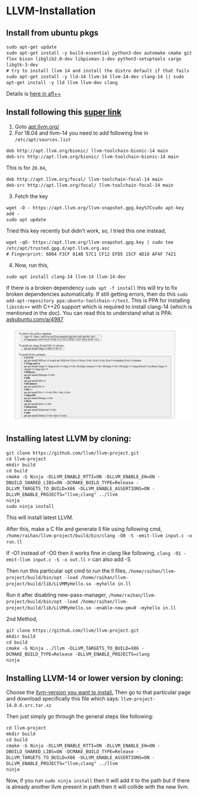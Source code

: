 # LLVM-Installation

## Install from ubuntu pkgs
```
sudo apt-get update
sudo apt-get install -y build-essential python3-dev automake cmake git flex bison libglib2.0-dev libpixman-1-dev python3-setuptools cargo libgtk-3-dev
# try to install llvm 14 and install the distro default if that fails
sudo apt-get install -y lld-14 llvm-14 llvm-14-dev clang-14 || sudo apt-get install -y lld llvm llvm-dev clang
```
Details is [here in afl++](https://github.com/AFLplusplus/AFLplusplus/blob/stable/docs/INSTALL.md#linux-on-x86)

## Install following this [super link](https://apt.llvm.org/)
1. Goto [apt.llvm.org/](https://apt.llvm.org/)
2. For 18.04 and llvm-14 you need to add following line in `/etc/apt/sources.list`
```
deb http://apt.llvm.org/bionic/ llvm-toolchain-bionic-14 main
deb-src http://apt.llvm.org/bionic/ llvm-toolchain-bionic-14 main
```

This is for `20.04`,
```
deb http://apt.llvm.org/focal/ llvm-toolchain-focal-14 main
deb-src http://apt.llvm.org/focal/ llvm-toolchain-focal-14 main
```
3. Fetch the key
```
wget -O - https://apt.llvm.org/llvm-snapshot.gpg.key%7Csudo apt-key add -
sudo apt update
```
Tried this key recently but didn't work, so, I tried this one instead,
```
wget -qO- https://apt.llvm.org/llvm-snapshot.gpg.key | sudo tee /etc/apt/trusted.gpg.d/apt.llvm.org.asc
# Fingerprint: 6084 F3CF 814B 57C1 CF12 EFD5 15CF 4D18 AF4F 7421
```

4. Now, run this,
```
sudo apt install clang-14 llvm-14 llvm-14-dev
```
If there is a broken dependency `sudo apt -f install` this will try to fix broken dependencies automatically. If still getting errors, then do this `sudo add-apt-repository ppa:ubuntu-toolchain-r/test`. This is PPA for installing `libstdc++` with C++20 support which is required to install clang-14 (which is mentioned in the doc).  You can read this to understand what is PPA: [askubuntu.com/a/4987](https://askubuntu.com/a/4987)

![previous image of llvm & clang installation](pics/prevImage.png)

## Installing latest LLVM by cloning:
```
git clone https://github.com/llvm/llvm-project.git
cd llvm-project
mkdir build
cd build
cmake -G Ninja -DLLVM_ENABLE_RTTI=ON -DLLVM_ENABLE_EH=ON -DBUILD_SHARED_LIBS=ON -DCMAKE_BUILD_TYPE=Release -DLLVM_TARGETS_TO_BUILD=X86 -DLLVM_ENABLE_ASSERTIONS=ON -DLLVM_ENABLE_PROJECTS="llvm;clang" ../llvm
ninja
sudo ninja install 
```

This will install latest LLVM.

After this, make a C file and generate ll file using following cmd,
```/home/raihan/llvm-project/build/bin/clang -O0 -S -emit-llvm input.c -o run.ll```

If -O1 instead of -O0 then it works fine in clang like following,
```clang -O1 -emit-llvm input.c -S -o out.ll``` > can also add -S

Then run this particular opt cmd to run the ll files,
```/home/raihan/llvm-project/build/bin/opt -load /home/raihan/llvm-project/build/lib/LLVMMyHello.so -myhello in.ll```

Run it after disabling new-pass-manager,
```/home/raihan/llvm-project/build/bin/opt -load /home/raihan/llvm-project/build/lib/LLVMMyHello.so -enable-new-pm=0 -myhello in.ll```

2nd Method,

```
git clone https://github.com/llvm/llvm-project.git
mkdir build
cd build
cmake -G Ninja ../llvm -DLLVM_TARGETS_TO_BUILD=X86 -DCMAKE_BUILD_TYPE=Release -DLLVM_ENABLE_PROJECTS=clang
ninja
```


## Installing LLVM-14 or lower version by cloning:
Choose the [llvm-version you want to install.](https://releases.llvm.org/download.html)
Then go to that particular page and download specifically this file which says: `llvm-project-14.0.6.src.tar.xz`

Then just simply go through the general steps like following:
```
cd llvm-project
mkdir build
cd build
cmake -G Ninja -DLLVM_ENABLE_RTTI=ON -DLLVM_ENABLE_EH=ON -DBUILD_SHARED_LIBS=ON -DCMAKE_BUILD_TYPE=Release -DLLVM_TARGETS_TO_BUILD=X86 -DLLVM_ENABLE_ASSERTIONS=ON -DLLVM_ENABLE_PROJECTS="llvm;clang" ../llvm
ninja
```

Now, if you run `sudo ninja install` then it will add it to the path but if there is already another llvm present in path then it will collide with the new llvm.

